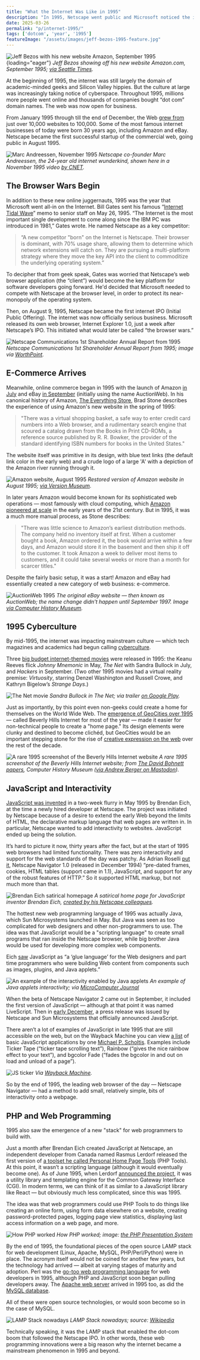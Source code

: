 ```yaml
---
title: "What the Internet Was Like in 1995"
description: "In 1995, Netscape went public and Microsoft noticed the internet — the browser wars began. Also that year, Amazon and eBay launched, JavaScript and PHP debuted, and the web went mainstream."
date: 2025-03-26
permalink: "p/internet-1995/"
tags: ['dotcom', 'year', '1995']
featureImage: "/assets/images/jeff-bezos-1995-feature.jpg"
---
```


![Jeff Bezos with his new website Amazon, September 1995](/assets/images/jeff-bezos-1995-feature.jpg){loading="eager"}
*Jeff Bezos showing off his new website Amazon.com, September 1995; [via Seattle Times](https://web.archive.org/web/20190630171048/https://www.seattletimes.com/business/amazon/store-on-internet-is-open-book-amazon-com-boasts-more-than-1-million-titles-on-web-from-the-archives/).*

At the beginning of 1995, the internet was still largely the domain of academic-minded geeks and Silicon Valley hippies. But the culture at large was increasingly taking notice of cyberspace. Throughout 1995, millions more people went online and thousands of companies bought “dot com” domain names. The web was now open for business.

From January 1995 through till the end of December, the Web [grew from](https://www.mit.edu/people/mkgray/growth/) just over 10,000 websites to 100,000. Some of the most famous internet businesses of today were born 30 years ago, including Amazon and eBay. Netscape became the first successful startup of the commercial web, going public in August 1995.

![Marc Andreessen, November 1995](/assets/images/marc-andreessen-nov1995.jpg)
*Netscape co-founder Marc Andreessen, the 24-year old internet wunderkind, shown here in a November 1995 video [by CNET](https://www.youtube.com/watch?v=sw5xp27Ohgg&t=16s).*

## The Browser Wars Begin

In addition to these new online juggernauts, 1995 was the year that Microsoft went all-in on the Internet. Bill Gates sent his famous “[Internet Tidal Wave](https://www.wired.com/2010/05/0526bill-gates-internet-memo/)” memo to senior staff on May 26, 1995. “The Internet is the most important single development to come along since the IBM PC was introduced in 1981,” Gates wrote. He named Netscape as a key competitor:

> “A new competitor "born" on the Internet is Netscape. Their browser is dominant, with 70% usage share, allowing them to determine which network extensions will catch on. They are pursuing a multi-platform strategy where they move the key API into the client to commoditize the underlying operating system.”

To decipher that from geek speak, Gates was worried that Netscape’s web browser application (the “client”) would become the key platform for software developers going forward. He'd decided that Microsoft needed to compete with Netscape at the browser level, in order to protect its near-monopoly of the operating system.

Then, on August 9, 1995, Netscape became the first internet IPO (Initial Public Offering). The internet was now officially serious business. Microsoft released its own web browser, Internet Explorer 1.0, just a week after Netscape’s IPO. This initiated what would later be called “the browser wars.”

![Netscape Communications 1st Shareholder Annual Report from 1995](/assets/images/netscape-prospectus-1995b.jpg)
*Netscape Communications 1st Shareholder Annual Report from 1995; image via [WorthPoint](https://www.worthpoint.com/worthopedia/1995-netscape-communications-1st-1761060402).*

## E-Commerce Arrives

Meanwhile, online commerce began in 1995 with the launch of Amazon [in July](https://web.archive.org/web/20190702185715/https://www.seattletimes.com/business/amazon/amazon-25-the-magic-that-changed-everything/) and eBay [in September](https://www.ebayinc.com/company/our-history/) (initially using the name AuctionWeb). In his canonical history of Amazon, [The Everything Store](https://en.wikipedia.org/wiki/The_Everything_Store), Brad Stone describes the experience of using Amazon's new website in the spring of 1995:

> "There was a virtual shopping basket, a safe way to enter credit card numbers into a Web browser, and a rudimentary search engine that scoured a catalog drawn from the Books in Print CD-ROMs, a reference source published by R. R. Bowker, the provider of the standard identifying ISBN numbers for books in the United States."

The website itself was primitive in its design, with blue text links (the default link color in the early web) and a crude logo of a large 'A' with a depiction of the Amazon river running through it.

![Amazon website, August 1995](/assets/images/amazon-aug95.jpg)
*Restored version of Amazon website in August 1995; [via Version Museum](https://www.versionmuseum.com/history-of/amazon-website).*

In later years Amazon would become known for its sophisticated web operations — most famously with cloud computing, which [Amazon pioneered at scale](/p/018-birth-of-cloud-computing/) in the early years of the 21st century. But in 1995, it was a much more manual process, as Stone describes:

> "There was little science to Amazon’s earliest distribution methods. The company held no inventory itself at first. When a customer bought a book, Amazon ordered it, the book would arrive within a few days, and Amazon would store it in the basement and then ship it off to the customer. It took Amazon a week to deliver most items to customers, and it could take several weeks or more than a month for scarcer titles."

Despite the fairly basic setup, it was a start! Amazon and eBay had essentially created a new category of web business: e-commerce.

![AuctionWeb 1995](/assets/images/auctionweb-1995b.jpg)
*The original eBay website — then known as AuctionWeb; the name change didn't happen until September 1997. Image [via Computer History Museum](https://www.computerhistory.org/revolution/the-web/20/392/2342).*

## 1995 Cyberculture

By mid-1995, the internet was impacting mainstream culture — which tech magazines and academics had begun calling [cyberculture](/p/cyberculture-alice-mary-hilton/).

Three [big budget internet-themed movies](/p/cyberspace-movies-1995/) were released in 1995: the Keanu Reeves flick *Johnny Mnemonic* in May, *The Net* with Sandra Bullock in July, and *Hackers* in September. (Two other 1995 movies had a virtual reality premise: *Virtuosity*, starring Denzel Washington and Russell Crowe, and Kathryn Bigelow’s *Strange Days*.)

![The Net movie](/assets/images/thenet-1995-movie.jpg)
*Sandra Bullock in The Net; via trailer [on Google Play](https://play.google.com/store/movies/details/The_Net?id=m31H4Y0RD84&hl=en_GB).*

Just as importantly, by this point even non-geeks could create a home for themselves on the World Wide Web. The [emergence of GeoCities over 1995](/p/geocities-1995/) — called Beverly Hills Internet for most of the year — made it easier for non-technical people to create a "home page." Its design elements were clunky and destined to become clichéd, but GeoCities would be an important stepping stone for the rise of [creative expression on the web](/p/1996-flash-css-web-design/) over the rest of the decade.

![A rare 1995 screenshot of the Beverly Hills Internet website](/assets/images/geocities-1995b.jpg)
*A rare 1995 screenshot of the Beverly Hills Internet website; from [The David Bohnett papers](https://www.computerhistory.org/collections/catalog/102784973), Computer History Museum ([via Andrew Berger on Mastodon](https://digipres.club/@andrewjbtw/114120313604675698)).*

## JavaScript and Interactivity

[JavaScript was invented](/p/1995-the-birth-of-javascript/) in a two-week flurry in May 1995 by Brendan Eich, at the time a newly hired developer at Netscape. The project was initiated by Netscape because of a desire to extend the early Web beyond the limits of HTML, the declarative markup language that web pages are written in. In particular, Netscape wanted to add interactivity to websites. JavaScript ended up being the solution.

It’s hard to picture it now, thirty years after the fact, but at the start of 1995 web browsers had limited functionality. There was zero interactivity and support for the web standards of the day was patchy. As Adrian Roselli [put it](https://adrianroselli.com/2014/12/20-years-since-netscape-navigator-10.html), Netscape Navigator 1.0 (released in December 1994) “pre-dated frames, cookies, HTML tables (support came in 1.1), JavaScript, and support for any of the robust features of HTTP.” So it supported HTML markup, but not much more than that.

![Brendan Eich satirical homepage](/assets/images/wdh/brendans_web_world-1024x575.jpg)
*A satirical home page for JavaScript inventor Brendan Eich, [created by his Netscape colleagues](/p/1996-javascript-annoyances-and-meeting-the-dom/).*

The hottest new web programming language of 1995 was actually Java, which Sun Microsystems launched in May. But Java was seen as too complicated for web designers and other non-programmers to use. The idea was that JavaScript would be a "scripting language" to create small programs that ran inside the Netscape browser, while big brother Java would be used for developing more complex web components. 

Eich [saw](https://2ality.com/2011/03/javascript-how-it-all-began.html) JavaScript as “a ‘glue language’ for the Web designers and part time programmers who were building Web content from components such as images, plugins, and Java applets.”

![An example of the interactivity enabled by Java applets](/assets/images/wdh/java_applet_1996-1024x771.jpg)
*An example of Java applets interactivity; via [MicroComputer Journal](https://archive.org/details/MicroComputerJournal1996MarApr/page/n21/mode/2up)*

When the beta of Netscape Navigator 2 came out in September, it included the first version of JavaScript — although at that point it was named LiveScript. Then in [early December](https://tech-insider.org/java/research/1995/1204.html), a press release was issued by Netscape and Sun Microsystems that officially announced JavaScript.

There aren’t a lot of examples of JavaScript in late 1995 that are still accessible on the web, but on the Wayback Machine you can view [a list](https://web.archive.org/web/19990129071513/http://planetx.bloomu.edu/~mpscho/jsarchive/) of basic JavaScript applications by one [Michael P. Scholtis](https://web.archive.org/web/19970122110504/http://planetx.bloomu.edu/~mpscho/). Examples include Ticker Tape (“ticker tape scrolling text”), Rainbow (“gives the nice rainbow effect to your text”), and bgcolor Fade (“fades the bgcolor in and out on load and unload of a page”).

![JS ticker](/assets/images/wdh/Screen-Shot-2020-11-13-at-4.47.20-PM-1024x230.png)
*Via [Wayback Machine](https://web.archive.org/web/19990203103422fw_/http://planetx.bloomu.edu/~mpscho/jsarchive/ticker.html).*

So by the end of 1995, the leading web browser of the day — Netscape Navigator — had a method to add small, relatively simple, bits of interactivity onto a webpage.

## PHP and Web Programming

1995 also saw the emergence of a new "stack" for web programmers to build with.

Just a month after Brendan Eich created JavaScript at Netscape, an independent developer from Canada named Rasmus Lerdorf released the first version of [a toolset he called Personal Home Page Tools](/p/1995-php-quietly-launches-as-a-cgi-scripts-toolset/) (PHP Tools). At this point, it wasn’t a scripting language (although it would eventually become one). As of June 1995, when Lerdorf [announced the project](https://groups.google.com/g/comp.infosystems.www.authoring.cgi/c/PyJ25gZ6z7A/m/M9FkTUVDfcwJ), it was a utility library and templating engine for the Common Gateway Interface (CGI). In modern terms, we can think of it as similar to a JavaScript library like React — but obviously much less complicated, since this was 1995.

The idea was that web programmers could use PHP Tools to do things like creating an online form, using form data elsewhere on a website, creating password-protected pages, logging page view statistics, displaying last access information on a web page, and more.

![How PHP worked](/assets/images/wdh/php-intro.png)
*How PHP worked; image: [the PHP Presentation System](http://talks.php.net/show/perth1/5)*

By the end of 1995, the foundational pieces of the open source LAMP stack for web development (Linux, Apache, MySQL, PHP/Perl/Python) were in place. The acronym itself would not be coined for another few years, but the technology had arrived — albeit at varying stages of maturity and adoption. Perl was the [go-too web programming language](/p/1994-perl-yahoo/) for web developers in 1995, although PHP and JavaScript soon began pulling developers away. The [Apache web server](/p/1995-apache-microsoft-iis-web-server-market/) arrived in 1995 too, as did the [MySQL database](/p/1995-mysql-lamp-stack/). 

All of these were open source technologies, or would soon become so in the case of MySQL.

![LAMP Stack nowadays](/assets/images/wdh/1600px-LAMP_software_bundle.svg_-1024x576.png)
*LAMP Stack nowadays; source: [Wikipedia](https://en.wikipedia.org/wiki/File:LAMP_software_bundle.svg)*

Technically speaking, it was the LAMP stack that enabled the dot-com boom that followed the Netscape IPO. In other words, these web programming innovations were a big reason why the internet became a mainstream phenomenon in 1995 and beyond.


